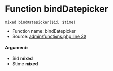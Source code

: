 Function bindDatepicker
===========================





    mixed bindDatepicker($id, $time)

* Function name: bindDatepicker
* Source: [admin/functions.php line 30](https://github.com/PrestaShop/PrestaShop/blob/1.6.1.1/admin/functions.php#L30)

#### Arguments
* $id **mixed**
* $time **mixed**

